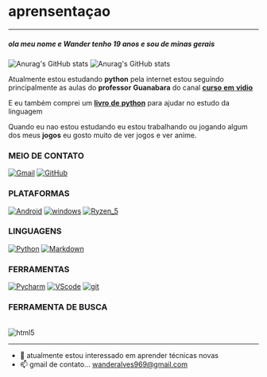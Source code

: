 # aprensentaçao
---
##### ola meu nome e **Wander** tenho 19 anos e sou de minas gerais 
![Anurag's GitHub stats](https://github-readme-stats.vercel.app/api?username=01-W4nd3r&show_icons=true&theme=tokyonight)
![Anurag's GitHub stats](https://github-readme-stats.vercel.app/api/top-langs/?username=01-W4nd3r&layout=compact&theme=tokyonight)

Atualmente estou estudando **python** pela internet estou seguindo principalmente as aulas do __professor__ **Guanabara** 
do canal [__curso__ **em** __vidio__](https://youtube.com/c/CursoemV%C3%ADdeo)

E eu também comprei um [__livro__ **de** __python__](https://www.amazon.com.br/Introdu%C3%A7%C3%A3o-Programa%C3%A7%C3%A3o-com-Python-Algoritmos/dp/8575227181/ref=mp_s_a_1_8?crid=2SDZ1JYB326IA&keywords=introdu%C3%A7%C3%A3o+a+analise+e+desenvolvimento+de+sistemas&qid=1655346476&sprefix=introdu%C3%A7%C3%A3o+a+analise+e+desenvolvimento+de+sistemas%2Caps%2C341&sr=8-8) para ajudar no estudo da linguagem 

Quando eu nao estou estudando eu estou trabalhando ou jogando algum dos meus __jogos__ eu gosto muito de ver jogos e ver anime.



### MEIO DE CONTATO

[![Gmail](https://img.shields.io/badge/Gmail-D14836?style=for-the-badge&logo=gmail&logoColor=white)](wanderalves969@gmail.com)
[![GitHub](https://img.shields.io/badge/GitHub-100000?style=for-the-badge&logo=github&logoColor=white)](https://github.com/01-W4nd3r)

### PLATAFORMAS

[![Android](https://img.shields.io/badge/Android-3DDC84?style=for-the-badge&logo=android&logoColor=white)](https://github.com/01-W4nd3r)
[![windows](https://img.shields.io/badge/Windows-0078D6?style=for-the-badge&logo=windows&logoColor=white)](https://github.com/01-W4nd3r)
[![Ryzen_5](https://img.shields.io/badge/AMD-Ryzen_5_R5-5500U?style=for-the-badge&logo=amd&logoColor=white)](https://github.com/01-W4nd3r)

### LINGUAGENS

[![Python](https://img.shields.io/badge/Python-3776AB?style=for-the-badge&logo=python&logoColor=white)](https://github.com/01-W4nd3r)
[![Markdown](https://img.shields.io/badge/Markdown-000000?style=for-the-badge&logo=markdown&logoColor=white)](https://github.com/01-W4nd3r)

### FERRAMENTAS

[![Pycharm](https://img.shields.io/badge/PyCharm-000000.svg?&style=for-the-badge&logo=PyCharm&logoColor=white)](https://github.com/01-W4nd3r)
[![VScode](https://img.shields.io/badge/Visual_Studio_Code-0078D4?style=for-the-badge&logo=visual%20studio%20code&logoColor=white)](https://github.com/01-W4nd3r)
[![git](https://img.shields.io/badge/GIT-E44C30?style=for-the-badge&logo=git&logoColor=white)](https://github.com/01-W4nd3r)

### FERRAMENTA DE BUSCA

<div style="display: inline_block"><br/>
  <img align="center"     alt="html5" src="https://img.shields.io/badge/Google_chrome-4285F4?style=for-the-badge&logo=Google-chrome&logoColor=white" />

---

- 👀 atualmente estou interessado em aprender técnicas novas
- 📫 gmail de contato... wanderalves969@gmail.com

<!---
01-W4nd3r/01-W4nd3r is a ✨ special ✨ repository because its `README.md` (this file) appears on your GitHub profile.
You can click the Preview link to take a look at your changes.
--->
